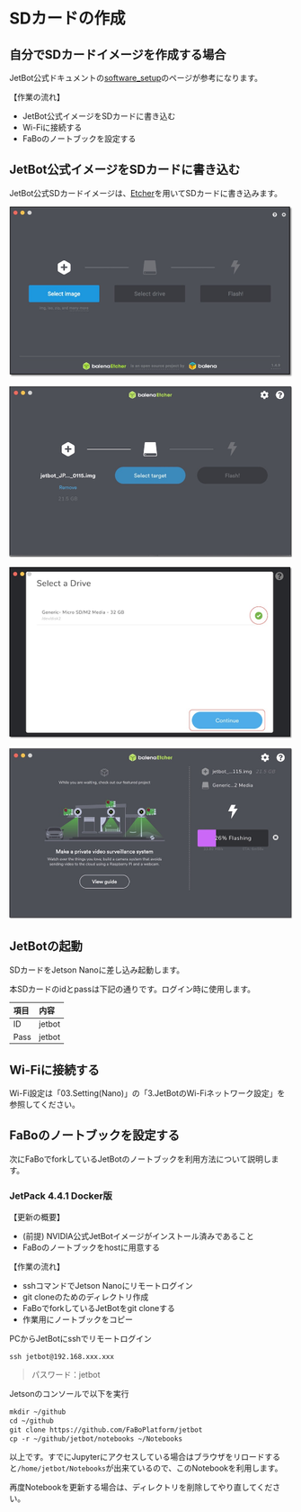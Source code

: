 # SDカードの作成

## 自分でSDカードイメージを作成する場合
JetBot公式ドキュメントの[software_setup](https://jetbot.org/master/software_setup/sd_card.html)のページが参考になります。

【作業の流れ】

*   JetBot公式イメージをSDカードに書き込む
*   Wi-Fiに接続する
*   FaBoのノートブックを設定する

## JetBot公式イメージをSDカードに書き込む

JetBot公式SDカードイメージは、[Etcher](https://www.balena.io/etcher/)を用いてSDカードに書き込みます。

![](./img/sd001.jpg)

![](./img/sd002.jpg)

![](./img/sd003.jpg)

![](./img/sd004.jpg)

## JetBotの起動

SDカードをJetson Nanoに差し込み起動します。

本SDカードのidとpassは下記の通りです。ログイン時に使用します。

|項目|内容|
|:--|:--|
|ID|jetbot|
|Pass|jetbot|

## Wi-Fiに接続する
Wi-Fi設定は「03.Setting(Nano)」の「3.JetBotのWi-Fiネットワーク設定」を参照してください。

## FaBoのノートブックを設定する
次にFaBoでforkしているJetBotのノートブックを利用方法について説明します。

### JetPack 4.4.1 Docker版
【更新の概要】

*   (前提) NVIDIA公式JetBotイメージがインストール済みであること
*   FaBoのノートブックをhostに用意する

【作業の流れ】

*   sshコマンドでJetson Nanoにリモートログイン
*   git cloneのためのディレクトリ作成
*   FaBoでforkしているJetBotをgit cloneする
*   作業用にノートブックをコピー

PCからJetBotにsshでリモートログイン
```
ssh jetbot@192.168.xxx.xxx
```
> パスワード：jetbot

Jetsonのコンソールで以下を実行
```
mkdir ~/github
cd ~/github
git clone https://github.com/FaBoPlatform/jetbot
cp -r ~/github/jetbot/notebooks ~/Notebooks
```
以上です。すでにJupyterにアクセスしている場合はブラウザをリロードすると`/home/jetbot/Notebooks`が出来ているので、このNotebookを利用します。

再度Notebookを更新する場合は、ディレクトリを削除してやり直してください。
